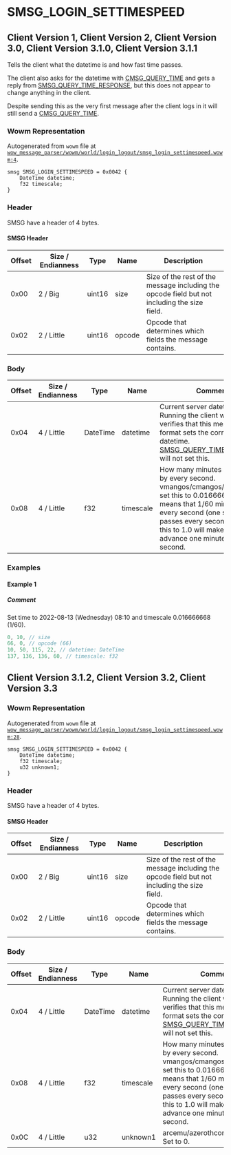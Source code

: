 # SMSG_LOGIN_SETTIMESPEED

## Client Version 1, Client Version 2, Client Version 3.0, Client Version 3.1.0, Client Version 3.1.1

Tells the client what the datetime is and how fast time passes.

The client also asks for the datetime with [CMSG_QUERY_TIME](./cmsg_query_time.md) and gets a reply from [SMSG_QUERY_TIME_RESPONSE](./smsg_query_time_response.md), but this does not appear to change anything in the client.

Despite sending this as the very first message after the client logs in it will still send a [CMSG_QUERY_TIME](./cmsg_query_time.md).

### Wowm Representation

Autogenerated from `wowm` file at [`wow_message_parser/wowm/world/login_logout/smsg_login_settimespeed.wowm:4`](https://github.com/gtker/wow_messages/tree/main/wow_message_parser/wowm/world/login_logout/smsg_login_settimespeed.wowm#L4).
```rust,ignore
smsg SMSG_LOGIN_SETTIMESPEED = 0x0042 {
    DateTime datetime;
    f32 timescale;
}
```
### Header

SMSG have a header of 4 bytes.

#### SMSG Header

| Offset | Size / Endianness | Type   | Name   | Description |
| ------ | ----------------- | ------ | ------ | ----------- |
| 0x00   | 2 / Big           | uint16 | size   | Size of the rest of the message including the opcode field but not including the size field.|
| 0x02   | 2 / Little        | uint16 | opcode | Opcode that determines which fields the message contains.|

### Body

| Offset | Size / Endianness | Type | Name | Comment |
| ------ | ----------------- | ---- | ---- | ------- |
| 0x04 | 4 / Little | DateTime | datetime | Current server datetime.<br/>Running the client with `-console` verifies that this message in this format sets the correct datetime. [SMSG_QUERY_TIME_RESPONSE](./smsg_query_time_response.md) will not set this. |
| 0x08 | 4 / Little | f32 | timescale | How many minutes should pass by every second.<br/>vmangos/cmangos/mangoszero set this to 0.01666667. This means that 1/60 minutes pass every second (one second passes every second). Setting this to 1.0 will make the client advance one minute every second. |

### Examples

#### Example 1

##### Comment

Set time to 2022-08-13 (Wednesday) 08:10 and timescale 0.016666668 (1/60).

```c
0, 10, // size
66, 0, // opcode (66)
10, 50, 115, 22, // datetime: DateTime
137, 136, 136, 60, // timescale: f32
```
## Client Version 3.1.2, Client Version 3.2, Client Version 3.3

### Wowm Representation

Autogenerated from `wowm` file at [`wow_message_parser/wowm/world/login_logout/smsg_login_settimespeed.wowm:28`](https://github.com/gtker/wow_messages/tree/main/wow_message_parser/wowm/world/login_logout/smsg_login_settimespeed.wowm#L28).
```rust,ignore
smsg SMSG_LOGIN_SETTIMESPEED = 0x0042 {
    DateTime datetime;
    f32 timescale;
    u32 unknown1;
}
```
### Header

SMSG have a header of 4 bytes.

#### SMSG Header

| Offset | Size / Endianness | Type   | Name   | Description |
| ------ | ----------------- | ------ | ------ | ----------- |
| 0x00   | 2 / Big           | uint16 | size   | Size of the rest of the message including the opcode field but not including the size field.|
| 0x02   | 2 / Little        | uint16 | opcode | Opcode that determines which fields the message contains.|

### Body

| Offset | Size / Endianness | Type | Name | Comment |
| ------ | ----------------- | ---- | ---- | ------- |
| 0x04 | 4 / Little | DateTime | datetime | Current server datetime.<br/>Running the client with `-console` verifies that this message in this format sets the correct datetime. [SMSG_QUERY_TIME_RESPONSE](./smsg_query_time_response.md) will not set this. |
| 0x08 | 4 / Little | f32 | timescale | How many minutes should pass by every second.<br/>vmangos/cmangos/mangoszero set this to 0.01666667. This means that 1/60 minutes pass every second (one second passes every second). Setting this to 1.0 will make the client advance one minute every second. |
| 0x0C | 4 / Little | u32 | unknown1 | arcemu/azerothcore/mangostwo: Set to 0. |

